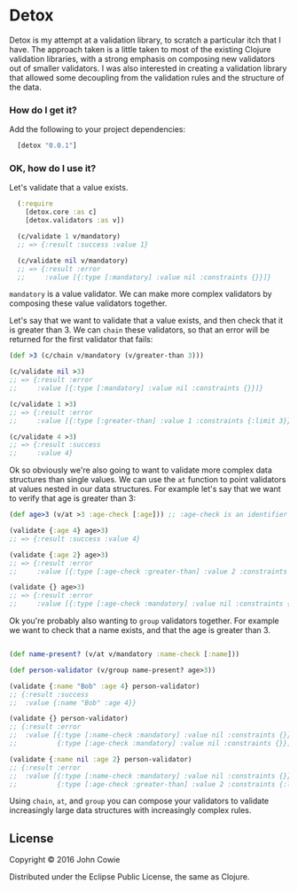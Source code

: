# Detox

Detox is my attempt at a validation library, to scratch a particular itch that I have.  The approach taken is a little
taken to most of the existing Clojure validation libraries, with a strong emphasis on composing new validators out of smaller validators.  I was also interested in creating a validation library that allowed some decoupling from the validation rules and the structure of the data.

### How do I get it?

Add the following to your project dependencies:
```clojure
  [detox "0.0.1"]
```

### OK, how do I use it?

Let's validate that a value exists.  

```clojure
  (:require
    [detox.core :as c]
    [detox.validators :as v])

  (c/validate 1 v/mandatory)
  ;; => {:result :success :value 1}

  (c/validate nil v/mandatory)
  ;; => {:result :error
  ;;     :value [{:type [:mandatory] :value nil :constraints {}}]}

```
`mandatory` is a value validator.  We can make more complex validators by composing these value validators together.

Let's say that we want to validate that a value exists, and then check that it is greater than 3. We can `chain` these validators, so that an error will be returned for the first validator that fails:

```clojure
(def >3 (c/chain v/mandatory (v/greater-than 3)))

(c/validate nil >3)
;; => {:result :error
;;     :value [{:type [:mandatory] :value nil :constraints {}}]}  

(c/validate 1 >3)
;; => {:result :error
;;     :value [{:type [:greater-than] :value 1 :constraints {:limit 3}}]}

(c/validate 4 >3)
;; => {:result :success
;;     :value 4}
```

Ok so obviously we're also going to want to validate more complex data structures than
single values.  We can use the ```at``` function to point validators at values nested in our
data structures. For example let's say that we want to verify that age is greater than 3:

```clojure
(def age>3 (v/at >3 :age-check [:age])) ;; :age-check is an identifier that will be added to errors

(validate {:age 4} age>3)
;; => {:result :success :value 4}

(validate {:age 2} age>3)
;; => {:result :error
;;     :value [{:type [:age-check :greater-than] :value 2 :constraints {:limit 3}}]}

(validate {} age>3)
;; => {:result :error
;;     :value [{:type [:age-check :mandatory] :value nil :constraints {}}]}
```

Ok you're probably also wanting to `group` validators together. For example we want to check that
a name exists, and that the age is greater than 3.

```clojure

(def name-present? (v/at v/mandatory :name-check [:name]))

(def person-validator (v/group name-present? age>3))

(validate {:name "Bob" :age 4} person-validator)
;; {:result :success
;;  :value {:name "Bob" :age 4}}

(validate {} person-validator)
;; {:result :error
;;  :value [{:type [:name-check :mandatory] :value nil :constraints {}}
;;          {:type [:age-check :mandatory] :value nil :constraints {}}]}

(validate {:name nil :age 2} person-validator)
;; {:result :error
;;  :value [{:type [:name-check :mandatory] :value nil :constraints {}}]
;;          {:type [:age-check :greater-than] :value 2 :constraints {:limit 3}}}
```

Using `chain`, `at`, and `group` you can compose your validators to validate increasingly large
data structures with increasingly complex rules.

<!-- ### How do I make my own validators? -->
<!-- ### Right, I got some errors out, how do I translate them into error messages? -->
<!-- ### I keep forgetting to add translations for errors when I update my validator... -->
<!-- ### What do I do if I have validations that are dependent on multiple other validations? -->
<!-- ### Can I parse values when I'm validating stuff? -->
<!-- ### Ok, I've got one for you, I want to run a single validator in multiple places in my data, can I do that? -->
<!-- ### I just want to lay out my validations in a map like the other clojure libraries - how do I do that? -->
<!-- explain why this isn't great - coupling to data structure shape -->
## License

Copyright © 2016 John Cowie

Distributed under the Eclipse Public License, the same as Clojure.
